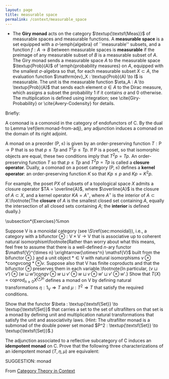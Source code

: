 ```yaml
---
layout: page
title: measurable space
permalink: /context/measurable_space
---
```

-  The **Giry monad** acts on the category $\textup{\textsf{Meas}}$ of measurable spaces and measurable functions. A **measurable space** is a set equipped with a $\sigma$-\emph{algebra} of ``measurable'' subsets, and a function $f : A \to B$ between measurable spaces is **measurable** if the preimage of any measurable subset of $B$ is a measurable subset of $A$. The Giry monad sends a measurable space $A$ to the measurable space $\textup{Prob}(A)$ of \emph{probability measures} on $A$, equipped with the smallest $\sigma$-algebra so that, for each measurable subset $X \subset A$, the evaluation function $\mathrm{ev}_X : \textup{Prob}(A) \to I$ is measurable. The unit is the measurable function  $\eta_A : A \to \textup{Prob}(A)$  that sends each element $a \in A$ to the Dirac measure, which assigns a subset the probability 1 if it contains $a$ and 0 otherwise.   The multiplication is defined using integration; see \cite{Giry-Probability} or \cite{Avery-Codensity} for details.



Briefly:



A comonad is a comonoid in the category of endofunctors of $\mathsf{C}$. By the dual to Lemma \ref{lem:monad-from-adj}, any adjunction induces a comonad on the domain of its right adjoint.

 A monad on a preorder $(\mathsf{P}, \leq)$ is given by an order-preserving function $T : \mathsf{P} \to \mathsf{P}$ that is so that $p \leq Tp$ and  $T^2p \leq Tp$. If $\mathsf{P}$ is a poset, so that isomorphic objects are equal, these two conditions imply that $T^2 p = Tp$. An order-preserving function $T$ so that $p \leq Tp$ and $T^2 p = Tp$ is called a **closure operator**.  Dually, a comonad on a poset category $(\mathsf{P}, \leq)$ defines a **kernel operator**: an order-preserving function $K$ so that $Kp \leq p$ and $K p = K^2 p$.

For example, the poset $PX$ of subsets of a topological space $X$ admits a closure operator $TA = \overline{A}$, where $\overline{A}$ is the closure of $A \subset X$, and a kernel operator $KA = A^\circ$, where $A^\circ$ is the interior of $A \subset X$.\footnote{The **closure** of $A$ is the smallest closed set containing $A$, equally the intersection of all closed sets containing $A$; the **interior** is defined dually.}



\subsection*{Exercises}%mon


Suppose $\mathsf{V}$ is a monoidal category (see \S\ref{sec:monoidal}), i.e., a category with a bifunctor $\otimes : \mathsf{V} \times \mathsf{V} \to \mathsf{V}$ that is associative up to coherent natural isomorphism\footnote{Rather than worry about what this means, feel free to assume that there is a well-defined $n$-ary functor $\mathsf{V}^{\times n} \xrightarrow{\otimes^n} \mathsf{V}$ built from the bifunctor $\otimes$.}  and a unit object $* \in \mathsf{V}$ with natural isomorphisms $v \otimes * \mathrm{co}ng v \mathrm{co}ng * \otimes v$.
Suppose also that $\mathsf{V}$ has finite coproducts and that the bifunctor $\otimes$ preserves them in each variable.\footnote{In particular, $(v \sqcup v') \otimes (w \sqcup w') \mathrm{co}ng v\otimes w \sqcup v' \otimes w \sqcup v \otimes w' \sqcup v' \otimes w'$.}
Show that $T(X) = \mathrm{co}prod_{n \geq 0} X^{\otimes n}$ defines a monad on $\mathsf{V}$ by defining natural transformations $\eta : 1_\mathsf{V} \Rightarrow T$ and  $\mu : T^2 \Rightarrow T$ that satisfy the required conditions.



Show that the functor $\beta : \textup{\textsf{Set}} \to \textup{\textsf{Set}}$ that carries a set to the set of ultrafilters on that set is a monad by defining unit and multiplication natural transformations that satisfy the unit and associativity laws. (Hint: The ultrafilter monad is a submonad of the double power set monad $P^2 : \textup{\textsf{Set}} \to \textup{\textsf{Set}}$.)



The adjunction associated to a reflective subcategory of $\mathsf{C}$ induces an **idempotent monad** on $\mathsf{C}$. Prove that the following three characterizations of an idempotent monad $(T,\eta,\mu)$ are equivalent:


SUGGESTION: monad

From [Category Theory in Context](https://mathgloss.github.io/MathGloss/context.html)
